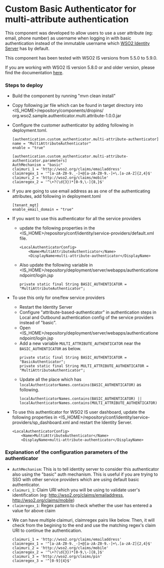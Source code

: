 # Custom Basic Authenticator for multi-attribute authentication

This component was developed to allow users to use a user attribute (eg: email, phone number) as username when logging in
 with basic authentication instead of the immutable username which [WSO2 Identity Server](https://wso2.com/identity-and-access-management/) has by default.
 
 This component has been tested with WSO2 IS versions from 5.5.0 to 5.9.0.
 
 If you are working with WSO2 IS version 5.8.0 or and older version, please find the documentation [here](README-5.8.0-and-old.MD).

### Steps to deploy
- Build the component by running "mvn clean install"
- Copy following jar file which can be found in target directory into <IS_HOME>/repository/components/dropins/
org.wso2.sample.authenticator.multi.attribute-1.0.0.jar
- Configure the customer authenticator by adding following in deployment.toml.
    ```
    [authentication.custom_authenticator.multi-attribute-authenticator]
    name = "MultiAttributeAuthenticator"
    enable = "true"
    
    [authentication.custom_authenticator.multi-attribute-authenticator.parameters]
    AuthMechanism = "basic"
    claimuri_1 = 'http://wso2.org/claims/emailaddress'
    claimregex_1 = '^[a-zA-Z0-9._-]+@[a-zA-Z0-9.-]+\.[a-zA-Z]{2,4}$'
    claimuri_2 = 'http://wso2.org/claims/mobile'
    claimregex_2 = '^\+?(\d{3})*[0-9,\-]{8,}$'
    ```
    
- If you are going to use email address as as one of the authenticating attributes, add following in deployment.toml
    ```
    [tenant_mgt]
    enable_email_domain = "true"
    ```

- If you want to use this authenticator for all the service providers
  * update the following properties in the <IS_HOME>/repository/conf/identity/service-providers/default.xml file.
    ```
    <LocalAuthenticatorConfig>
        <Name>MultiAttributeAuthenticator</Name>
        <DisplayName>multi-attribute-authenticator</DisplayName>
    ```
  * Also  update the following variable in <IS_HOME>/repository/deployment/server/webapps/authenticationendpoint/login.jsp
    ```
    private static final String BASIC_AUTHENTICATOR = "MultiAttributeAuthenticator";
    ```
- To use this only for one/few service providers
  * Restart the Identity Server
  * Configure "attribute-based-authenticator" in authentication steps in Local and Outbound authentication config of the
 service providers instead of "basic".
  * Open <IS_HOME>/repository/deployment/server/webapps/authenticationendpoint/login.jsp
  * Add a new variable `MULTI_ATTRIBUTE_AUTHENTICATOR` near the `BASIC_AUTHENTICATOR` as below.
    ```
    private static final String BASIC_AUTHENTICATOR = "BasicAuthenticator";
    private static final String MULTI_ATTRIBUTE_AUTHENTICATOR = "MultiAttributeAuthenticator";
    ```
  * Update all the place which has `localAuthenticatorNames.contains(BASIC_AUTHENTICATOR)` as following.
    ```
    localAuthenticatorNames.contains(BASIC_AUTHENTICATOR) || localAuthenticatorNames.contains(MULTI_ATTRIBUTE_AUTHENTICATOR)
    ```
- To use this authenticator for WSO2 IS user dashboard, update the following properties in 
<IS_HOME>/repository/conf/identity/service-providers/sp_dashboard.xml and restart the Identity Server.
    ```
    <LocalAuthenticatorConfig>
        <Name>MultiAttributeAuthenticator</Name>
        <DisplayName>multi-attribute-authenticator</DisplayName>
    ```

### Explanation of the configuration parameters of the authenticator
- `AuthMechanism`: This is to tell identity server to consider this authenticator also using the "basic" auth mechanism.
 This is useful if you are trying to SSO with other service providers which are using default basic authenticator.
- `claimuri_1`: Claim URI which you will be using to validate user's identification (eg: http://wso2.org/claims/emailaddress, http://wso2.org/claims/mobile)
- `claimregex_1`: Regex pattern to check whether the user has entered a value for above claim
* We can have multiple claimuri, claimregex pairs like below. Then, it will check from the begining to the end and use the matching regex's claim URI to continue the authentication.
    ```
    claimuri_1 = 'http://wso2.org/claims/emailaddress'
    claimregex_1 = '^[a-zA-Z0-9._-]+@[a-zA-Z0-9.-]+\.[a-zA-Z]{2,4}$'
    claimuri_2 = 'http://wso2.org/claims/mobile'
    claimregex_2 = '^\+?(\d{3})*[0-9,\-]{8,}$'
    claimuri_3 = 'http://wso2.org/claims/pin'
    claimregex_3 = '^[0-9]{4}$'
    ```